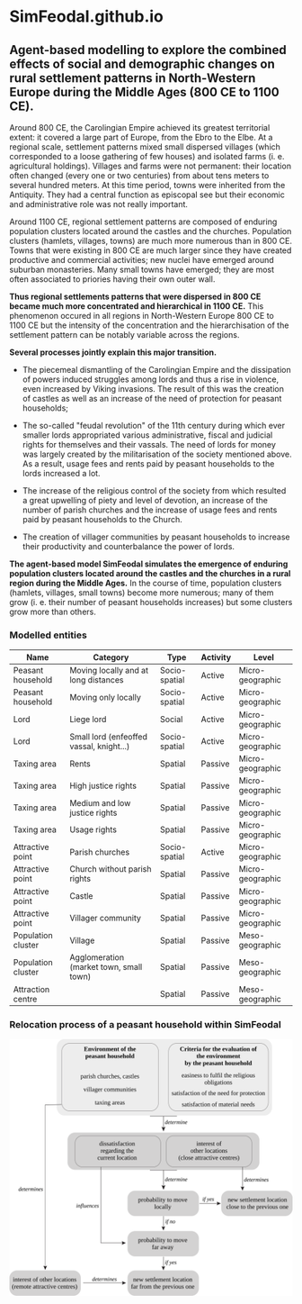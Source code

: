 # SimFeodal.github.io
## Agent-based modelling to explore the combined effects of social and demographic changes on rural settlement patterns in North-Western Europe during the Middle Ages (800 CE to 1100 CE).

Around 800 CE, the Carolingian Empire achieved its greatest territorial extent: it covered a large part of Europe, from the Ebro to the Elbe. At a regional scale, settlement patterns mixed small dispersed villages (which corresponded to a loose gathering of few houses) and isolated farms (i. e. agricultural holdings). Villages and farms were not permanent: their location often changed (every one or two centuries) from about tens meters to several hundred meters. At this time period, towns were inherited from the Antiquity. They had a central function as episcopal see but their economic and administrative role was not really important.

Around 1100 CE, regional settlement patterns are composed of enduring population clusters located around the castles and the churches. Population clusters (hamlets, villages, towns) are much more numerous than in 800 CE. Towns that were existing in 800 CE are much larger since they have created productive and commercial activities; new nuclei have emerged around suburban monasteries. Many small towns have emerged; they are most often associated to priories having their own outer wall.

**Thus regional settlements patterns that were dispersed in 800 CE became much more concentrated and hierarchical in 1100 CE.** This phenomenon occured in all regions in North-Western Europe 800 CE to 1100 CE but the intensity of the concentration and the hierarchisation of the settlement pattern can be notably variable across the regions.

**Several processes jointly explain this major transition.**

* The piecemeal dismantling of the Carolingian Empire and the dissipation of powers induced  struggles among lords and thus a rise in violence, even increased by Viking invasions. The result of this was the creation of castles as well as an increase of the need of protection for peasant households;

* The so-called "feudal revolution" of the 11th century during which ever smaller lords appropriated various administrative, fiscal and judicial rights for themselves and their vassals. The need of lords for money was largely created by the militarisation of the society mentioned above. As a result, usage fees and rents paid by peasant households to the lords increased a lot.

* The increase of the religious control of the society from which resulted a great upwelling of piety and level of devotion, an increase of the number of parish churches and the increase of usage fees and rents paid by peasant households to the Church.

* The creation of villager communities by peasant households to increase their productivity and counterbalance the power of lords.

**The agent-based model SimFeodal simulates the emergence of enduring population clusters located around the castles and the churches in a rural region during the Middle Ages.**  In the course of time, population clusters (hamlets, villages, small towns) become more numerous; many of them grow (i. e. their number of peasant households increases) but some clusters grow more than others.

### Modelled entities

| Name  | Category | Type  | Activity | Level |
| ------------- | ------------- | ------------- | ------------- | ------------- |
| Peasant household  | Moving locally and at long distances | Socio-spatial | Active | Micro-geographic |
| Peasant household  |Moving only locally | Socio-spatial | Active | Micro-geographic |
| Lord  | Liege lord | Social | Active | Micro-geographic |
| Lord  | Small lord (enfeoffed vassal, knight...) | Socio-spatial | Active | Micro-geographic |
| Taxing area  | Rents | Spatial | Passive | Micro-geographic |
| Taxing area  | High justice rights | Spatial | Passive | Micro-geographic |
| Taxing area  | Medium and low justice rights | Spatial | Passive | Micro-geographic |
| Taxing area  | Usage rights | Spatial | Passive | Micro-geographic |
| Attractive point  | Parish churches |  Socio-spatial | Active | Micro-geographic |
| Attractive point  | Church without parish rights |  Spatial | Passive | Micro-geographic |
| Attractive point  | Castle |  Spatial | Passive | Micro-geographic |
| Attractive point  | Villager community |  Spatial | Passive | Micro-geographic |
| Population cluster  | Village |  Spatial | Passive | Meso-geographic |
| Population cluster  | Agglomeration (market town, small town) |  Spatial | Passive | Meso-geographic |
| Attraction centre  |  |  Spatial | Passive | Meso-geographic |

### Relocation process of a peasant household within SimFeodal

![Relocation process of a peasant household](PH-movingrules.png)
